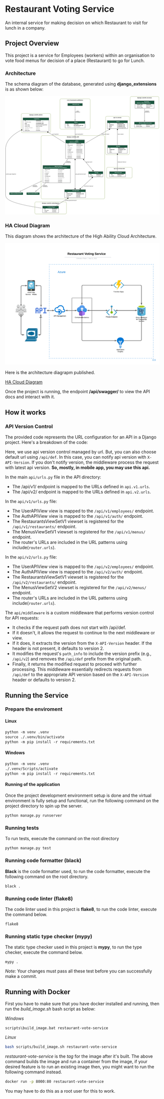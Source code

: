 # Restaurant Voting Service
An internal service for making decision on which Restaurant to visit for lunch in a company.

## Project Overview

This project is a service for Employees (workers) within an organisation to vote food menus for decision of a place (Restaurant) to go for Lunch.

### Architecture

The schema diagram of the database, generated using **django_extensions** is as shown below:

![Database Schema](db_schema.png)

### HA Cloud Diagram

This diagram shows the architecture of the High Ability Cloud Architecture.

![HA Cloud Diagram](ha_cloud_architecture.png)

Here is the architecture diagrapm published.

[HA Cloud Diagram](https://lucid.app/documents/view/61941ca4-afcb-48bf-81cd-73c7318d9d46)

Once the project is running, the endpoint **/api/swagger/** to view the API docs and interact with it.

## How it works

### API Version Control

The provided code represents the URL configuration for an API in a Django project. Here's a breakdown of the code:

Here, we use api version control managed by url. But, you can also choose default url using `/api/def`. In this case, you can notify api version with `X-API-Version`. If you don't notify version, the middleware process the request with latest api version. <b>So, mostly, in mobile app, you may use this api.</b>

In the main `api/urls.py` file in the API directory:

- The /api/v1/ endpoint is mapped to the URLs defined in `api.v1.urls`.
- The /api/v2/ endpoint is mapped to the URLs defined in `api.v2.urls`.

In the `api/v1/urls.py` file:

- The UserAPIView view is mapped to the `/api/v1/employees/` endpoint.
- The AuthAPIView view is mapped to the `/api/v1/auth/` endpoint.
- The RestaurantsViewSetV1 viewset is registered for the `/api/v1/restaurants/` endpoint.
- The MenusViewSetV1 viewset is registered for the `/api/v1/menus/` endpoint.
- The router's URLs are included in the URL patterns using include(`router.urls`).

In the `api/v2/urls.py` file:

- The UserAPIView view is mapped to the `/api/v2/employees/` endpoint.
- The AuthAPIView view is mapped to the `/api/v2/auth/` endpoint.
- The RestaurantsViewSetV1 viewset is registered for the `/api/v2/restaurants/` endpoint.
- The MenusViewSetV2 viewset is registered for the `/api/v2/menus/` endpoint.
- The router's URLs are included in the URL patterns using include(`router.urls`).

The `api/middleware` is a custom middleware that performs version control for API requests:

- It checks if the request path does not start with /api/def.
- If it doesn't, it allows the request to continue to the next middleware or view.
- If it does, it extracts the version from the `X-API-Version` header. If the header is not present, it defaults to version 2.
- It modifies the request's `path_info` to include the version prefix (e.g., `/api/v2`) and removes the `/api/def` prefix from the original path.
- Finally, it returns the modified request to proceed with further processing.
This middleware essentially redirects requests from `/api/def` to the appropriate API version based on the `X-API-Version` header or defaults to version 2.

## Running the Service

### Prepare the enviroment

#### Linux

```shell
python -m venv .venv
source ./.venv/bin/activate
python -m pip install -r requirements.txt
```

#### Windows

```shell
python -m venv .venv
./.venv/Scripts/activate
python -m pip install -r requirements.txt
```

#### Running of the application

Once the project development environment setup is done and the virtual environment is fully setup and functional, run the following command on the project directory to spin up the server.

```shell
python manage.py runserver
```

### Running tests

To run tests, execute the command on the root directory

```shell
python manage.py test
```

### Running code formatter (black)

**Black** is the code formatter used, to run the code formatter, execute the following command on the root directory.

```shell
black .
```

### Running code linter (flake8)

The code linter used in this project is **flake8**, to run the code linter, execute the command below.

```shell
flake8
```

### Running static type checker (mypy)

The static type checker used in this project is **mypy**, to run the type checker, execute the command below.

```shell
mypy .
```

*Note:* Your changes must pass all these test before you can successfully make a commit.

## Running with Docker
First you have to make sure that you have docker installed and running, then run the *build_image.sh* bash script as below:

*Windows*
```shell
scripts\build_image.bat restaurant-vote-service
```

*Linux*
```bash
bash scripts/build_image.sh restaurant-vote-service
```
*restaurant-vote-service* is the *tag* for the image after it's built.
The above command builds the image and run a container from the image, if your desired feature is to run an existing image then, you might want to run the following command instead.

```bash
docker run -p 8000:80 restaurant-vote-service
```
You may have to do this as a root user for this to work.

